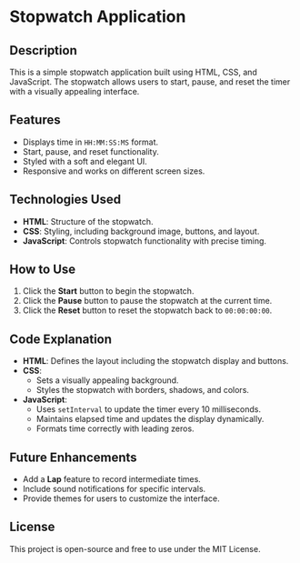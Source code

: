 # Stopwatch Application

## Description
This is a simple stopwatch application built using HTML, CSS, and JavaScript. The stopwatch allows users to start, pause, and reset the timer with a visually appealing interface.

## Features
- Displays time in `HH:MM:SS:MS` format.
- Start, pause, and reset functionality.
- Styled with a soft and elegant UI.
- Responsive and works on different screen sizes.

## Technologies Used
- **HTML**: Structure of the stopwatch.
- **CSS**: Styling, including background image, buttons, and layout.
- **JavaScript**: Controls stopwatch functionality with precise timing.

## How to Use
1. Click the **Start** button to begin the stopwatch.
2. Click the **Pause** button to pause the stopwatch at the current time.
3. Click the **Reset** button to reset the stopwatch back to `00:00:00:00`.

## Code Explanation
- **HTML**: Defines the layout including the stopwatch display and buttons.
- **CSS**:
  - Sets a visually appealing background.
  - Styles the stopwatch with borders, shadows, and colors.
- **JavaScript**:
  - Uses `setInterval` to update the timer every 10 milliseconds.
  - Maintains elapsed time and updates the display dynamically.
  - Formats time correctly with leading zeros.

## Future Enhancements
- Add a **Lap** feature to record intermediate times.
- Include sound notifications for specific intervals.
- Provide themes for users to customize the interface.

## License
This project is open-source and free to use under the MIT License.

